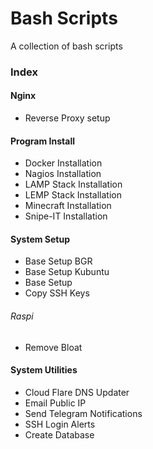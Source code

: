 # Bash Scripts
A collection of bash scripts

### Index

#### Nginx
- Reverse Proxy setup

#### Program Install
- Docker Installation
- Nagios Installation
- LAMP Stack Installation
- LEMP Stack Installation
- Minecraft Installation
- Snipe-IT Installation

#### System Setup
- Base Setup BGR
- Base Setup Kubuntu
- Base Setup
- Copy SSH Keys
###### Raspi
- Remove Bloat

#### System Utilities
- Cloud Flare DNS Updater
- Email Public IP
- Send Telegram Notifications
- SSH Login Alerts
- Create Database